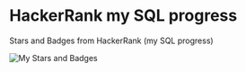 # HackerRank my SQL progress
Stars and Badges from HackerRank (my SQL progress)

![My Stars and Badges](https://github.com/poetrie/HackerRank-SQL-progress/blob/main/2-stars-hackerrank.jpg?raw=true)
